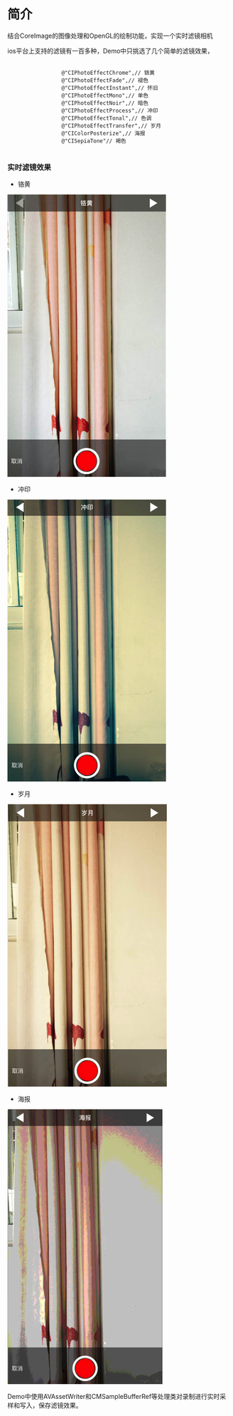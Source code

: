 # 简介

结合CoreImage的图像处理和OpenGL的绘制功能，实现一个实时滤镜相机

ios平台上支持的滤镜有一百多种，Demo中只挑选了几个简单的滤镜效果，

```objc

                 @"CIPhotoEffectChrome",// 铬黄
                 @"CIPhotoEffectFade",// 褪色
                 @"CIPhotoEffectInstant",// 怀旧
                 @"CIPhotoEffectMono",// 单色
                 @"CIPhotoEffectNoir",// 暗色
                 @"CIPhotoEffectProcess",// 冲印
                 @"CIPhotoEffectTonal",// 色调
                 @"CIPhotoEffectTransfer",// 岁月
                 @"CIColorPosterize",// 海报
                 @"CISepiaTone"// 褐色
                 

```

### 实时滤镜效果

* 铬黄

![](https://github.com/chuXieLiu/CoreImage-OpenGL-Camera/blob/master/screenshots/_chrome.png?raw=true">)

* 冲印

![](https://github.com/chuXieLiu/CoreImage-OpenGL-Camera/blob/master/screenshots/_process.png?raw=true">)

* 岁月

![](https://github.com/chuXieLiu/CoreImage-OpenGL-Camera/blob/master/screenshots/_transfer.png?raw=true">)

* 海报

![](https://github.com/chuXieLiu/CoreImage-OpenGL-Camera/blob/master/screenshots/_posterize.png?raw=true">)


Demo中使用AVAssetWriter和CMSampleBufferRef等处理类对录制进行实时采样和写入，保存滤镜效果。





